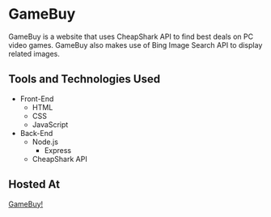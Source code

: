 # GameBuy
GameBuy is a website that uses CheapShark API to find best deals on PC video games. GameBuy also makes use of Bing Image Search API to display related images.

## Tools and Technologies Used
   * Front-End
     - HTML
     - CSS
     - JavaScript
   * Back-End
     - Node.js
        - Express
     - CheapShark API
    
## Hosted At
   [GameBuy!](https://game-buy.herokuapp.com/) 
